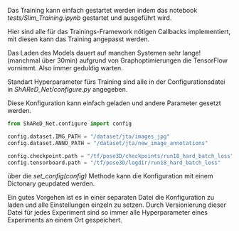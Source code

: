 Das Training kann einfach gestartet werden indem das notebook *tests/Slim_Training.ipynb* gestartet und ausgeführt wird.

Hier sind alle für das Trainings-Framework nötigen Callbacks implementiert, mit diesen kann das Training angepasst werden.

Das Laden des Models dauert auf manchen Systemen sehr lange! (manchmal über 30min) aufgrund von Graphoptimierungen die TensorFlow vornimmt. Also immer geduldig warten.

Standart Hyperparameter fürs Training sind alle in der Configurationsdatei in *ShAReD_Net/configure.py* angegeben.

Diese Konfiguration kann einfach geladen und andere Parameter gesetzt werden.

```python
from ShAReD_Net.configure import config

config.dataset.IMG_PATH = "/dataset/jta/images_jpg"
config.dataset.ANNO_PATH = "/dataset/jta/new_image_annotations"

config.checkpoint.path = "/tf/pose3D/checkpoints/run18_hard_batch_loss"
config.tensorboard.path = "/tf/pose3D/logdir/run18_hard_batch_loss"
```

über die *set_config(config)* Methode kann die Konfiguration mit einem Dictonary geupdated werden.

Ein gutes Vorgehen ist es in einer separaten Datei die Konfiguration zu laden und alle Einstellungen einzeln zu setzen. Durch Versionierung dieser Datei für jedes Experiment sind so immer alle Hyperparameter eines Experiments an einem Ort gespeichert.
